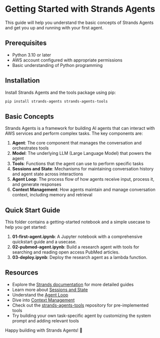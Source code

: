 # Getting Started with Strands Agents

This guide will help you understand the basic concepts of Strands Agents and get you up and running with your first agent.

## Prerequisites

- Python 3.10 or later
- AWS account configured with appropriate permissions
- Basic understanding of Python programming

## Installation

Install Strands Agents and the tools package using pip:

```bash
pip install strands-agents strands-agents-tools
```

## Basic Concepts

Strands Agents is a framework for building AI agents that can interact with AWS services and perform complex tasks. The key components are:

1. **Agent**: The core component that manages the conversation and orchestrates tools
2. **Model**: The underlying LLM (Large Language Model) that powers the agent
3. **Tools**: Functions that the agent can use to perform specific tasks
4. **Sessions and State**: Mechanisms for maintaining conversation history and agent state across interactions
5. **Agent Loop**: The process flow of how agents receive input, process it, and generate responses
6. **Context Management**: How agents maintain and manage conversation context, including memory and retrieval

## Quick Start Guide

This folder contains a getting-started notebook and a simple usecase to help you get started:

1. **01-first-agent.ipynb**: A Jupyter notebook with a comprehensive quickstart guide and a usecase.
1. **02-pubmed-agent.ipynb**: Build a research agent with tools for searching and reading open access PubMed articles.
1. **03-deploy.ipynb**: Deploy the research agent as a lambda function.

## Resources

- Explore the [Strands documentation](https://strandsagents.com/latest/user-guide/quickstart/) for more detailed guides
- Learn more about [Sessions and State](https://strandsagents.com/latest/user-guide/concepts/agents/sessions-state)
- Understand the [Agent Loop](https://strandsagents.com/latest/user-guide/concepts/agents/agent-loop/)
- Dive into [Context Management](https://strandsagents.com/latest/user-guide/concepts/agents/context-management/)
- Check out the [strands-agents-tools](https://github.com/strands-agents/tools) repository for pre-implemented tools
- Try building your own task-specific agent by customizing the system prompt and adding relevant tools

Happy building with Strands Agents! 🚀